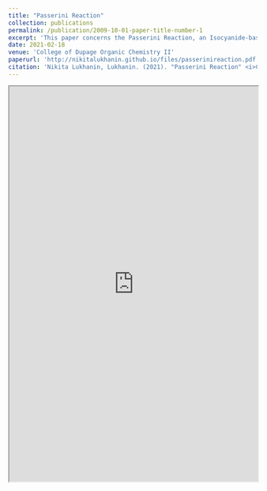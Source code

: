 ```yaml
---
title: "Passerini Reaction"
collection: publications
permalink: /publication/2009-10-01-paper-title-number-1
excerpt: 'This paper concerns the Passerini Reaction, an Isocyanide-based Multi-Component Reaction. Written as an overarching study for the class, explorations in the reaction pathways, history, synthesis, and future directions are discussed.'
date: 2021-02-18
venue: 'College of Dupage Organic Chemistry II'
paperurl: 'http://nikitalukhanin.github.io/files/passerinireaction.pdf'
citation: 'Nikita Lukhanin, Lukhanin. (2021). "Passerini Reaction" <i>College of Dupage Organic Chemistry II</i>.'
---
```

<iframe src="https://nikitalukhanin.github.io/files/passerinireaction.pdf" width="100%" height="800rem">
This browser does not support PDFs. Please download the PDF to view it: <a href="/pdf/brain_in_a_vat.pdf">Download PDF</a>
</iframe>
